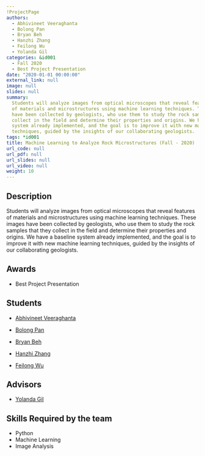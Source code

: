 ```yaml
---
!ProjectPage
authors:
  - Abhivineet Veeraghanta
  - Bolong Pan
  - Bryan Beh
  - Hanzhi Zhang
  - Feilong Wu
  - Yolanda Gil
categories: &id001
  - Fall 2020
  - Best Project Presentation
date: "2020-01-01 00:00:00"
external_link: null
image: null
slides: null
summary:
  Students will analyze images from optical microscopes that reveal features
  of materials and microstructures using machine learning techniques. These images
  have been collected by geologists, who use them to study the rock samples that they
  collect in the field and determine their properties and origins. We have a baseline
  system already implemented, and the goal is to improve it with new machine learning
  techniques, guided by the insights of our collaborating geologists.
tags: *id001
title: Machine Learning to Analyze Rock Microstructures (Fall - 2020)
url_code: null
url_pdf: null
url_slides: null
url_video: null
weight: 10
---
```


## Description

Students will analyze images from optical microscopes that reveal features of materials and microstructures using machine learning techniques. These images have been collected by geologists, who use them to study the rock samples that they collect in the field and determine their properties and origins. We have a baseline system already implemented, and the goal is to improve it with new machine learning techniques, guided by the insights of our collaborating geologists.

## Awards

- Best Project Presentation

## Students

- [Abhivineet Veeraghanta](../../../author/abhivineet-veeraghanta)

- [Bolong Pan](../../../author/bolong-pan)

- [Bryan Beh](../../../author/bryan-beh)

- [Hanzhi Zhang](../../../author/hanzhi-zhang)

- [Feilong Wu](../../../author/feilong-wu)

## Advisors

- [Yolanda Gil](../../../author/yolanda-gil)

## Skills Required by the team

- Python
- Machine Learning
- Image Analysis
